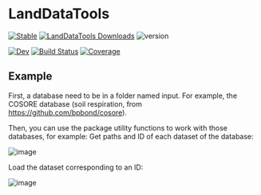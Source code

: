# LandDataTools

[![Stable](https://img.shields.io/badge/docs-stable-blue.svg)](https://AlexisRenchon.github.io/LandDataTools.jl/stable/)
[![LandDataTools Downloads](https://shields.io/endpoint?url=https://pkgs.genieframework.com/api/v1/badge/LandDataTools)](https://pkgs.genieframework.com?packages=LandDataTools)
![version](https://img.shields.io/badge/version-0.1.0-green)

[![Dev](https://img.shields.io/badge/docs-dev-blue.svg)](https://AlexisRenchon.github.io/LandDataTools.jl/dev/)
[![Build Status](https://github.com/AlexisRenchon/LandDataTools.jl/actions/workflows/CI.yml/badge.svg?branch=main)](https://github.com/AlexisRenchon/LandDataTools.jl/actions/workflows/CI.yml?query=branch%3Amain)
[![Coverage](https://codecov.io/gh/AlexisRenchon/LandDataTools.jl/branch/main/graph/badge.svg)](https://codecov.io/gh/AlexisRenchon/LandDataTools.jl)

## Example

First, a database need to be in a folder named input. For example, the COSORE database (soil respiration, from https://github.com/bpbond/cosore). 

Then, you can use the package utility functions to work with those databases, for example: 
Get paths and ID of each dataset of the database:

![image](https://user-images.githubusercontent.com/22160257/182957437-fb8b9d6d-694f-4a7e-9bbd-18e9776bc674.png)

Load the dataset corresponding to an ID: 

![image](https://user-images.githubusercontent.com/22160257/182957600-e65ac90b-d640-4049-a2e7-d2f84fcb0a4a.png)










